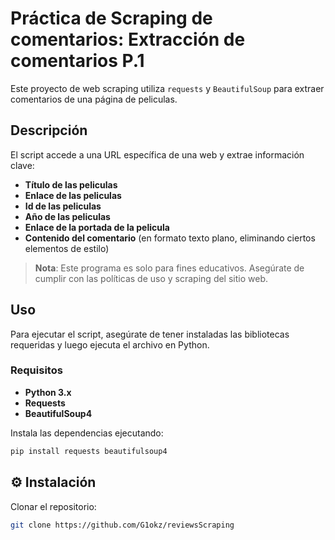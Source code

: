 # Práctica de Scraping de comentarios: Extracción de comentarios P.1

Este proyecto de web scraping utiliza `requests` y `BeautifulSoup` para extraer comentarios de una página de peliculas.

## Descripción

El script accede a una URL específica de una web y extrae información clave:
- **Título de las peliculas**
- **Enlace de las peliculas**
- **Id de las peliculas**
- **Año de las peliculas**
- **Enlace de la portada de la pelicula**
- **Contenido del comentario** (en formato texto plano, eliminando ciertos elementos de estilo)

> **Nota**: Este programa es solo para fines educativos. Asegúrate de cumplir con las políticas de uso y scraping del sitio web.

## Uso

Para ejecutar el script, asegúrate de tener instaladas las bibliotecas requeridas y luego ejecuta el archivo en Python.

### Requisitos

- **Python 3.x**
- **Requests**
- **BeautifulSoup4**

Instala las dependencias ejecutando:

```bash
pip install requests beautifulsoup4
```

## ⚙️ Instalación
Clonar el repositorio:

```bash
git clone https://github.com/G1okz/reviewsScraping

